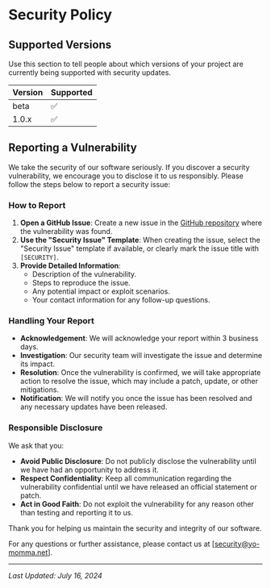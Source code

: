# Security Policy

## Supported Versions

Use this section to tell people about which versions of your project are
currently being supported with security updates.

| Version | Supported          |
| ------- | ------------------ |
| beta    | :white_check_mark: |
| 1.0.x   | :white_check_mark:           |


## Reporting a Vulnerability

We take the security of our software seriously. If you discover a security vulnerability, we encourage you to disclose it to us responsibly. Please follow the steps below to report a security issue:

### How to Report

1. **Open a GitHub Issue**: Create a new issue in the [GitHub repository](https://github.com/the-dozens-django) where the vulnerability was found.
2. **Use the "Security Issue" Template**: When creating the issue, select the "Security Issue" template if available, or clearly mark the issue title with `[SECURITY]`.
3. **Provide Detailed Information**:
   - Description of the vulnerability.
   - Steps to reproduce the issue.
   - Any potential impact or exploit scenarios.
   - Your contact information for any follow-up questions.

### Handling Your Report

- **Acknowledgement**: We will acknowledge your report within 3 business days.
- **Investigation**: Our security team will investigate the issue and determine its impact.
- **Resolution**: Once the vulnerability is confirmed, we will take appropriate action to resolve the issue, which may include a patch, update, or other mitigations.
- **Notification**: We will notify you once the issue has been resolved and any necessary updates have been released.

### Responsible Disclosure

We ask that you:

- **Avoid Public Disclosure**: Do not publicly disclose the vulnerability until we have had an opportunity to address it.
- **Respect Confidentiality**: Keep all communication regarding the vulnerability confidential until we have released an official statement or patch.
- **Act in Good Faith**: Do not exploit the vulnerability for any reason other than testing and reporting it to us.

Thank you for helping us maintain the security and integrity of our software.

For any questions or further assistance, please contact us at [security@yo-momma.net].

---

*Last Updated: July 16, 2024*
